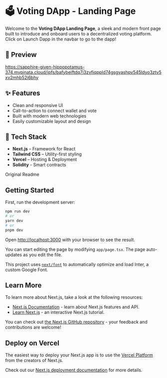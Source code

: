 # 🗳 Voting DApp - Landing Page

Welcome to the **Voting DApp Landing Page**, a sleek and modern front page built to introduce and onboard users to a decentralized voting platform. Click on Launch Dapp in the navbar to go to the dapp!

## 📸 Preview

https://sapphire-given-hippopotamus-374.mypinata.cloud/ipfs/bafybeiftdq7i3zvfiqppld74gsgyashpv545ldyo3ztv5xv2mhb52i6bhy

## ✨ Features

- Clean and responsive UI
- Call-to-action to connect wallet and vote
- Built with modern web technologies
- Easily customizable layout and design

## 🧰 Tech Stack

- **Next.js** – Framework for React
- **Tailwind CSS** – Utility-first styling
- **Vercel** – Hosting & Deployment
- **Solidity** - Smart contracts


Original Readme

## Getting Started
First, run the development server:

```bash
npm run dev
# or
yarn dev
# or
pnpm dev
```

Open [http://localhost:3000](http://localhost:3000) with your browser to see the result.

You can start editing the page by modifying `app/page.tsx`. The page auto-updates as you edit the file.

This project uses [`next/font`](https://nextjs.org/docs/basic-features/font-optimization) to automatically optimize and load Inter, a custom Google Font.

## Learn More

To learn more about Next.js, take a look at the following resources:

- [Next.js Documentation](https://nextjs.org/docs) - learn about Next.js features and API.
- [Learn Next.js](https://nextjs.org/learn) - an interactive Next.js tutorial.

You can check out [the Next.js GitHub repository](https://github.com/vercel/next.js/) - your feedback and contributions are welcome!

## Deploy on Vercel

The easiest way to deploy your Next.js app is to use the [Vercel Platform](https://vercel.com/new?utm_medium=default-template&filter=next.js&utm_source=create-next-app&utm_campaign=create-next-app-readme) from the creators of Next.js.

Check out our [Next.js deployment documentation](https://nextjs.org/docs/deployment) for more details.

